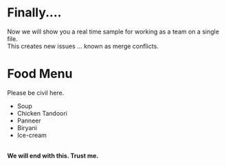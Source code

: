# Finally....
Now we will show you a real time sample for working as a team on a single file.
<br>
This creates new issues ... known as merge conflicts.
<br>
# Food Menu
Please be civil here.
<br>
* Soup
* Chicken Tandoori
* Panneer
* Biryani
* Ice-cream

<br>
<b>We will end with this. Trust me.</b>
